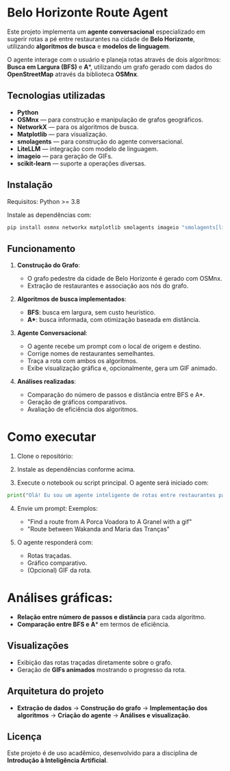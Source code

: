 # Belo Horizonte Route Agent

Este projeto implementa um **agente conversacional** especializado em sugerir rotas a pé entre restaurantes na cidade de **Belo Horizonte**, utilizando **algoritmos de busca** e **modelos de linguagem**.

O agente interage com o usuário e planeja rotas através de dois algoritmos: **Busca em Largura (BFS)** e **A**\*, utilizando um grafo gerado com dados do **OpenStreetMap** através da biblioteca **OSMnx**.

## Tecnologias utilizadas

* **Python**
* **OSMnx** — para construção e manipulação de grafos geográficos.
* **NetworkX** — para os algoritmos de busca.
* **Matplotlib** — para visualização.
* **smolagents** — para construção do agente conversacional.
* **LiteLLM** — integração com modelo de linguagem.
* **imageio** — para geração de GIFs.
* **scikit-learn** — suporte a operações diversas.

## Instalação

Requisitos: Python >= 3.8

Instale as dependências com:

```bash
pip install osmnx networkx matplotlib smolagents imageio "smolagents[litellm]" scikit-learn
```

## Funcionamento

1. **Construção do Grafo**:

   * O grafo pedestre da cidade de Belo Horizonte é gerado com OSMnx.
   * Extração de restaurantes e associação aos nós do grafo.

2. **Algoritmos de busca implementados**:

   * **BFS**: busca em largura, sem custo heurístico.
   * **A\***: busca informada, com otimização baseada em distância.

3. **Agente Conversacional**:

   * O agente recebe um prompt com o local de origem e destino.
   * Corrige nomes de restaurantes semelhantes.
   * Traça a rota com ambos os algoritmos.
   * Exibe visualização gráfica e, opcionalmente, gera um GIF animado.

4. **Análises realizadas**:

   * Comparação do número de passos e distância entre BFS e A\*.
   * Geração de gráficos comparativos.
   * Avaliação de eficiência dos algoritmos.

# Como executar

1. Clone o repositório:

2. Instale as dependências conforme acima.

3. Execute o notebook ou script principal. O agente será iniciado com:

```python
print("Olá! Eu sou um agente inteligente de rotas entre restaurantes para Belo Horizonte.")
```

4. Envie um prompt:
   Exemplos:

   * "Find a route from A Porca Voadora to A Granel with a gif"
   * "Route between Wakanda and Maria das Tranças"

5. O agente responderá com:

   * Rotas traçadas.
   * Gráfico comparativo.
   * (Opcional) GIF da rota.

# Análises gráficas:

* **Relação entre número de passos e distância** para cada algoritmo.
* **Comparação entre BFS e A**\* em termos de eficiência.

## Visualizações

* Exibição das rotas traçadas diretamente sobre o grafo.
* Geração de **GIFs animados** mostrando o progresso da rota.

## Arquitetura do projeto

* **Extração de dados** → **Construção do grafo** → **Implementação dos algoritmos** → **Criação do agente** → **Análises e visualização**.

## Licença

Este projeto é de uso acadêmico, desenvolvido para a disciplina de **Introdução à Inteligência Artificial**.

